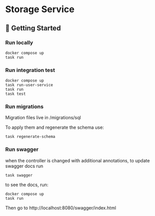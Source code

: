 # Storage Service



## 🚀 Getting Started

### Run locally

```
docker compose up
task run
```

### Run integration test

```
docker compose up
task run-user-service
task run
task test
```

### Run migrations
Migration files live in /migrations/sql

To apply them and regenerate the schema use:
```
task regenerate-schema
```

### Run swagger

when the controller is changed with additional annotations, to update swagger docs run

```
task swagger
```
to see the docs, run:
```
docker compose up
task run
```
Then go to http://localhost:8080/swagger/index.html